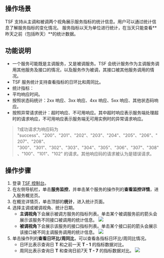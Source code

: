 ## 操作场景

TSF 支持从主调和被调两个视角展示服务指标的统计信息。用户可以通过统计信息了解服务指标的变化情况。
服务指标以天为单位进行统计，在当天只能查看**昨天之前（包括昨天）**的统计数据。

## 功能说明

- 一个服务可能既是主调服务，又是被调服务。TSF 会统计服务作为主调服务调用其他服务及接口的情况，以及服务作为被调，其接口被其他服务调用的情况。
- TSF 服务统计支持查看指标的日环比和周同比。
- 统计指标：
 - 平均响应时间。
 - 按照状态码统计：2xx 响应、3xx 响应、4xx 响应、5xx 响应、其他状态码响应。
 - 按照异常请求统计：超时响应、不可用响应。其中超时响应表示服务端处理超时的请求响应，不可用响应表示服务端无可用实例时的异常请求响应。
>?成功请求为响应码为 "success"、"200"、"201"、"202"、"203"、"204"、"205"、"206"、"207"、"208"、 "300"、"301"、"302"、"303"、"304"、"305"、"306"、"307"、"308"、"100"、"101"、"102" 的请求。其他响应码的请求被认为是错误请求。

## 操作步骤

1. 登录 [TSF 控制台](https://console.cloud.tencent.com/tsf)。
2. 在左侧导航栏，单击**服务监控**，并单击某个服务的操作列的**查看监控详情**，进入服务概览页。
3. 在概览详情页，单击顶部的**统计**，进入统计页面。
4. 选择主调或被调视角、统计日期。
   - **主调视角**下会展示被调方服务的指标列表。单击某个被调服务前的箭头会展示该服务不同接口被调用的统计信息。
     ![](https://main.qcloudimg.com/raw/d1ae24f6684eda84884ba7539e66b78d.png)
   - **被调视角**下会展示该服务的接口指标列表。单击某个接口前的箭头会展示该接口被不同主调服务调用的统计信息。
     ![](https://main.qcloudimg.com/raw/5171acdccf925f2aa7a0b365a671752b.png)
5. 单击操作列的**查看日环比/周同比**，可以查看各指标日环比/周同比情况。
   - 日环比表示查询日 **T** 和之前一天 **T - 1** 的指标数据对比。
   - 周同比表示查询日 **T** 和查询日前7天 **T - 7** 的指标数据对比。
     ![](https://main.qcloudimg.com/raw/f0365b3af84373c6ecbbd6814972b63e.png)
